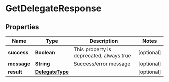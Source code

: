 # GetDelegateResponse

## Properties
Name | Type | Description | Notes
------------ | ------------- | ------------- | -------------
**success** | **Boolean** | This property is deprecated, always true |  [optional]
**message** | **String** | Success/error message |  [optional]
**result** | [**DelegateType**](DelegateType.md) |  |  [optional]
